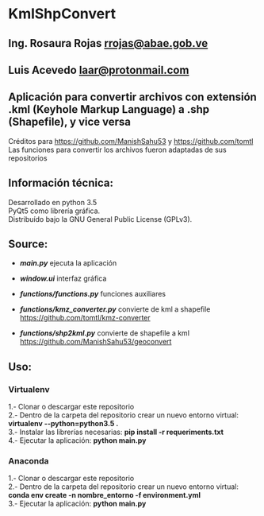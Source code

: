 # KmlShpConvert

## Ing. Rosaura Rojas <rrojas@abae.gob.ve>
## Luis Acevedo  <laar@protonmail.com>

## Aplicación para convertir archivos con extensión .kml (Keyhole Markup Language) a .shp (Shapefile), y vice versa

Créditos para https://github.com/ManishSahu53 y https://github.com/tomtl   
Las funciones para convertir los archivos fueron adaptadas de sus   
repositorios

## Información técnica:

Desarrollado en python 3.5   
PyQt5 como librería gráfica.   
Distribuído bajo la GNU General Public License (GPLv3).   

## Source:

- *__main.py__* ejecuta la aplicación
		
- *__window.ui__* interfaz gráfica

- *__functions/functions.py__* funciones auxiliares
		
- *__functions/kmz_converter.py__* convierte de kml a shapefile https://github.com/tomtl/kmz-converter
		
- *__functions/shp2kml.py__* convierte de shapefile a kml https://github.com/ManishSahu53/geoconvert

## Uso:
### Virtualenv
1.- Clonar o descargar este repositorio   
2.- Dentro de la carpeta del repositorio crear un nuevo entorno virtual: __virtualenv --python=python3.5 .__   
3.- Instalar las librerías necesarias: __pip install -r requeriments.txt__   
4.- Ejecutar la aplicación: __python main.py__   

### Anaconda
1.- Clonar o descargar este repositorio   
2.- Dentro de la carpeta del repositorio crear un nuevo entorno virtual: __conda env create -n nombre_entorno -f environment.yml__   
3.- Ejecutar la aplicación: __python main.py__   
